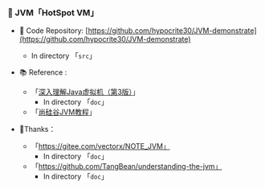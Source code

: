 ### 📌 JVM「HotSpot VM」

- 📂 Code Repository: [https://github.com/hypocrite30/JVM-demonstrate](https://github.com/hypocrite30/JVM-demonstrate)
  
  - In directory 「`src`」
- 📚 Reference :  
  - 「[深入理解Java虚拟机（第3版）](https://book.douban.com/subject/34907497/)」
    - In directory 「`doc`」
  - 「[尚硅谷JVM教程](https://www.bilibili.com/video/BV1PJ411n7xZ)」

- 🍬Thanks：
  - 「https://gitee.com/vectorx/NOTE_JVM」
    - In directory 「`doc`」
  - 「https://github.com/TangBean/understanding-the-jvm」
    - In directory 「`doc`」



